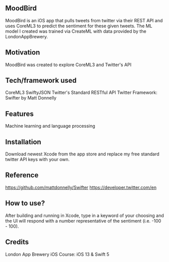 ## MoodBird
MoodBird is an iOS app that pulls tweets from twitter via their REST API and uses CoreML3 to predict the sentiment for these given tweets. The ML model I created was trained via CreateML with data provided by the LondonAppBrewery. 

## Motivation
MoodBird was created to explore CoreML3 and Twitter's API

## Tech/framework used
CoreML3
SwiftyJSON
Twitter's Standard RESTful API
Twitter Framework: Swifter by Matt Donnelly

## Features
Machine learning and language processing

## Installation
Download newest Xcode from the app store and replace my free standard twitter API keys with your own.

## Reference
https://github.com/mattdonnelly/Swifter
https://developer.twitter.com/en


## How to use?
After building and running in Xcode, type in a keyword of your choosing and the UI will respond with a number representative of the sentiment (i.e. -100 - 100).

## Credits
London App Brewery iOS Course: iOS 13 & Swift 5
